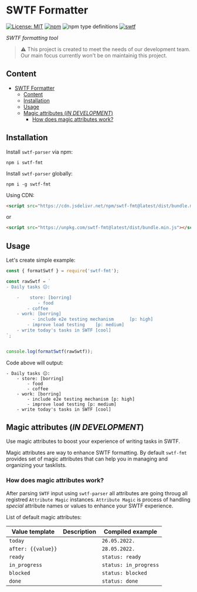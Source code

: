 # SWTF Formatter

[![License: MIT](https://img.shields.io/badge/License-MIT-gold.svg)](https://opensource.org/licenses/MIT)
[![npm](https://img.shields.io/npm/v/swtf-fmt)](https://www.npmjs.com/package/swtf-fmt)
![npm type definitions](https://img.shields.io/npm/types/swtf-fmt)
[![swtf](https://img.shields.io/badge/support-SWTF-brightgreen)](https://github.com/the-art-of-dev/swtf)

*SWTF formatting tool*

> ⚠️ This project is created to meet the needs of our development team. Our main focus currently won't be on maintainig this project.


## Content
- [SWTF Formatter](#swtf-formatter)
  - [Content](#content)
  - [Installation](#installation)
  - [Usage](#usage)
  - [Magic attributes (*IN DEVELOPMENT*)](#magic-attributes-in-development)
    - [How does magic attributes work?](#how-does-magic-attributes-work)

## Installation

Install `swtf-parser` via npm:

```
npm i swtf-fmt
```

Install `swtf-parser` globally:

```
npm i -g swtf-fmt
```

Using CDN:

```html
<script src="https://cdn.jsdelivr.net/npm/swtf-fmt@latest/dist/bundle.min.js"></script>
```
or
```html
<script src="https://unpkg.com/swtf-fmt@latest/dist/bundle.min.js"></script>
```

## Usage

Let's create simple example:
```js
const { formatSwtf } = require('swtf-fmt');

const rawSwtf = `
- Daily tasks 😐:

    -    store: [borring]
            - food
        - coffee
    - work: [borring]
          - include e2e testing mechanism      [p: high]
        - improve load testing    [p: medium]
    - write today's tasks in SWTF [cool]
`;


console.log(formatSwtf(rawSwtf));
```

Code above will output:
```
- Daily tasks 😐:
    - store: [borring]
        - food
        - coffee
    - work: [borring]
        - include e2e testing mechanism [p: high]
        - improve load testing [p: medium]
    - write today's tasks in SWTF [cool]
```

## Magic attributes (*IN DEVELOPMENT*)

Use magic attributes to boost your experience of writing tasks in SWTF.

Magic attributes are way to enhance SWTF formatting. By default `swtf-fmt` provides set of magic attributes that can help you in managing and organizing your tasklists.

### How does magic attributes work?

After parsing `SWTF` input using `swtf-parser` all attributes are going throug all registred `Attribute Magic` instances. `Attribute Magic` is process of handling *special* attribute names or values to enhance your SWTF experience.

List of default magic attributes:

| Value template     | Description | Compiled example     |
| ------------------ | ----------- | -------------------- |
| `today`            |             | `26.05.2022.`        |
| `after: {{value}}` |             | `28.05.2022.`        |
| `ready`            |             | `status: ready`       |
| `in_progress`      |             | `status: in_progress` |
| `blocked`          |             | `status: blocked`     |
| `done`             |             | `status: done`        |
